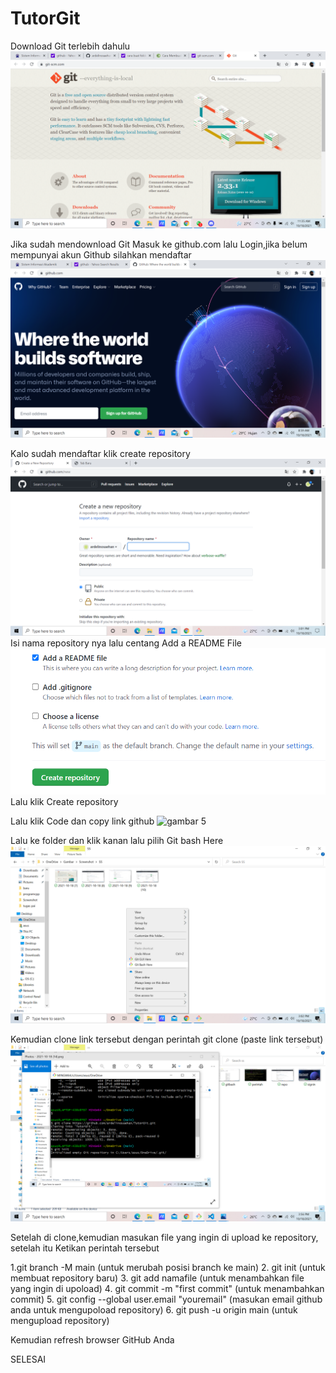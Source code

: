 # TutorGit

Download Git terlebih dahulu
![Gambar 1](ss/git.png)

Jika sudah mendownload Git
Masuk ke github.com
lalu Login,jika belum mempunyai akun Github silahkan mendaftar
![gambar 2](ss/signin.png)

Kalo sudah mendaftar klik create repository
![gambar 3](ss/repo.png)
Isi nama repository nya
lalu centang Add a README File
![gambar 4](ss/centang.png)
Lalu klik Create repository

Lalu klik Code dan copy link github
![gambar 5](ss/copy.png)

Lalu ke folder dan klik kanan lalu pilih Git bash Here
![gambar 6](ss/gitbash.png)

Kemudian clone link tersebut dengan perintah
git clone (paste link tersebut)
![gambar 7](ss/gitclne.png)

Setelah di clone,kemudian masukan file yang ingin di upload
ke repository, setelah itu
Ketikan perintah tersebut

1.git branch -M main
(untuk merubah posisi branch ke main)
2. git init
(untuk membuat repository baru)
3. git add namafile
(untuk menambahkan file yang ingin di upoload)
4. git commit -m "first commit"
(untuk menambahkan commit)
5. git config --global user.email "youremail"
(masukan email github anda untuk mengupoload repository)
6. git push -u origin main
(untuk mengupload repository)
 

 Kemudian refresh browser GitHub Anda

 SELESAI 